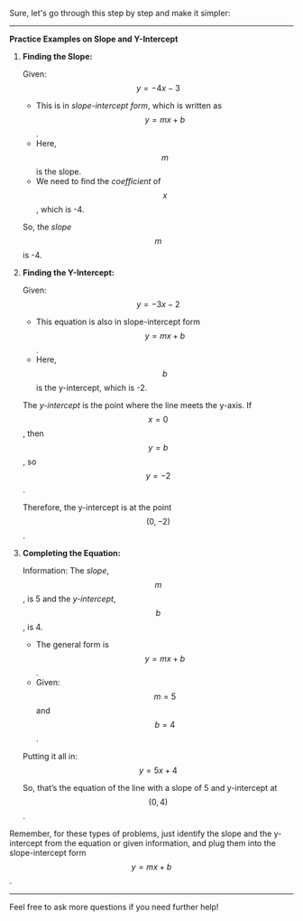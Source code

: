 Sure, let's go through this step by step and make it simpler:

---

**Practice Examples on Slope and Y-Intercept**

1. **Finding the Slope:**
   
   Given: $$y = -4x - 3$$
   
   - This is in *slope-intercept form*, which is written as $$y = mx + b$$.
   - Here, $$m$$ is the slope.
   - We need to find the *coefficient* of $$x$$, which is -4.
   
   So, the *slope* $$m$$ is -4.

2. **Finding the Y-Intercept:**

   Given: $$y = -3x - 2$$
   
   - This equation is also in slope-intercept form $$y = mx + b$$.
   - Here, $$b$$ is the y-intercept, which is -2.
   
   The *y-intercept* is the point where the line meets the y-axis. If $$x = 0$$, then $$y = b$$, so $$y = -2$$. 

   Therefore, the y-intercept is at the point $$(0, -2)$$.

3. **Completing the Equation:**

   Information: The *slope*, $$m$$, is 5 and the *y-intercept*, $$b$$, is 4.

   - The general form is $$y = mx + b$$.
   - Given: $$m = 5$$ and $$b = 4$$.
   
   Putting it all in:
   $$y = 5x + 4$$

   So, that’s the equation of the line with a slope of 5 and y-intercept at $$(0, 4)$$.

Remember, for these types of problems, just identify the slope and the y-intercept from the equation or given information, and plug them into the slope-intercept form $$y = mx + b$$.

---

Feel free to ask more questions if you need further help!